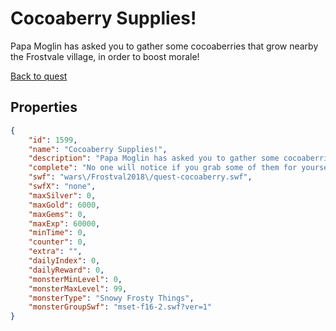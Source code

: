# Cocoaberry Supplies!

Papa Moglin has asked you to gather some cocoaberries that grow nearby the Frostvale village, in order to boost morale!

[Back to quest](../quests.md)

## Properties

```json
{
    "id": 1599,
    "name": "Cocoaberry Supplies!",
    "description": "Papa Moglin has asked you to gather some cocoaberries that grow nearby the Frostvale village, in order to boost morale!",
    "complete": "No one will notice if you grab some of them for yourself, right? And hey, these ones look particularly big. Big enough... for ammo. Hmm...",
    "swf": "wars\/Frostval2018\/quest-cocoaberry.swf",
    "swfX": "none",
    "maxSilver": 0,
    "maxGold": 6000,
    "maxGems": 0,
    "maxExp": 60000,
    "minTime": 0,
    "counter": 0,
    "extra": "",
    "dailyIndex": 0,
    "dailyReward": 0,
    "monsterMinLevel": 0,
    "monsterMaxLevel": 99,
    "monsterType": "Snowy Frosty Things",
    "monsterGroupSwf": "mset-f16-2.swf?ver=1"
}
```

